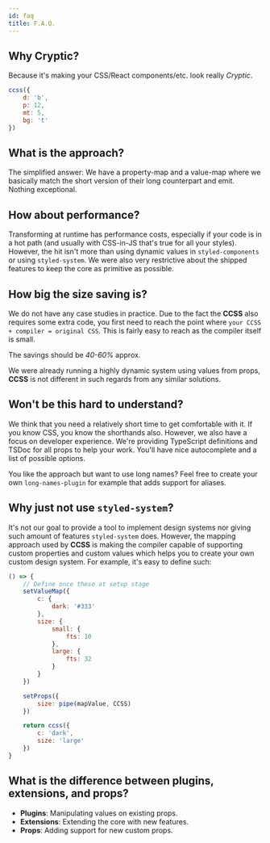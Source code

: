 ```yaml
---
id: faq
title: F.A.Q.
---
```


## Why Cryptic?

Because it's making your CSS/React components/etc. look really _Cryptic_.

```js live
ccss({
    d: 'b',
    p: 12,
    mt: 5,
    bg: 't'
})
```

## What is the approach?

The simplified answer: We have a property-map and a value-map where
we basically match the short version of their long counterpart and
emit. Nothing exceptional.

## How about performance?

Transforming at runtime has performance costs, especially
if your code is in a hot path (and usually with CSS-in-JS that's true
for all your styles). However, the hit isn't more than using dynamic values
in `styled-components` or using `styled-system`. We were also very
restrictive about the shipped features to keep the core as primitive as
possible.

## How big the size saving is?

We do not have any case studies in practice. Due to the fact the **CCSS**
also requires some extra code, you first need to reach the point where
`your CCSS + compiler = original CSS`. This is fairly easy to reach as
the compiler itself is small.

The savings should be _40-60%_ approx.

We were already running a highly dynamic system using values from props,
**CCSS** is not different in such regards from any similar solutions.

## Won't be this hard to understand?

We think that you need a relatively short time to get comfortable with it.
If you know CSS, you know the shorthands also.
However, we also have a focus on developer experience. We're providing
TypeScript definitions and TSDoc for all props to help your work.
You'll have nice autocomplete and a list of possible options.

You like the approach but want to use long names? Feel free to create
your own `long-names-plugin` for example that adds support for aliases.

## Why just not use `styled-system`?

It's not our goal to provide a tool to implement design systems nor
giving such amount of features `styled-system` does. However, the mapping
approach used by **CCSS** is making the compiler capable of supporting
custom properties and custom values which helps you to create your own custom
design system. For example, it's easy to define such:

```js live
() => {
    // Define once these at setup stage
    setValueMap({
        c: {
            dark: '#333'
        },
        size: {
            small: {
                fts: 10
            },
            large: {
                fts: 32
            }
        }
    })

    setProps({
        size: pipe(mapValue, CCSS)
    })

    return ccss({
        c: 'dark',
        size: 'large'
    })
}
```

## What is the difference between plugins, extensions, and props?

-   **Plugins**: Manipulating values on existing props.
-   **Extensions**: Extending the core with new features.
-   **Props**: Adding support for new custom props.
